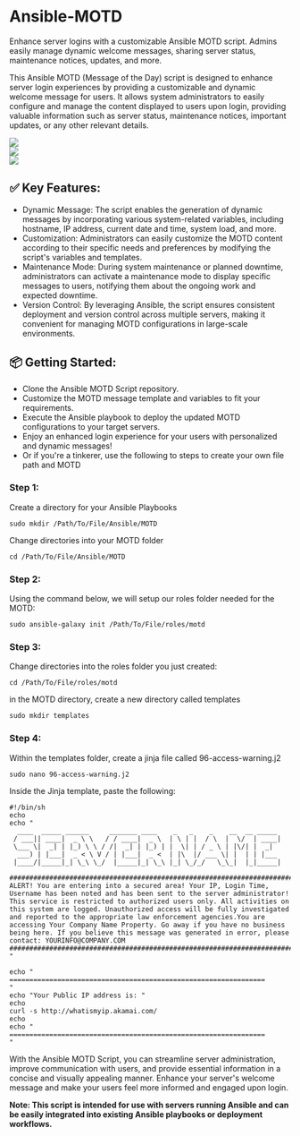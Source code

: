 # Ansible-MOTD
Enhance server logins with a customizable Ansible MOTD script. Admins easily manage dynamic welcome messages, sharing server status, maintenance notices, updates, and more.

This Ansible MOTD (Message of the Day) script is designed to enhance server login experiences by providing a customizable and dynamic welcome message for users. It allows system administrators to easily configure and manage the content displayed to users upon login, providing valuable information such as server status, maintenance notices, important updates, or any other relevant details.
<div>
  <img src="https://img.shields.io/badge/Ansible-000000?style=for-the-badge&logo=ansible&logoColor=white" />
</div>
<div>
  <img src="https://img.shields.io/badge/Linux-FCC624?style=for-the-badge&logo=linux&logoColor=black" />
</div>
<div>
  <img src="https://img.shields.io/badge/Ubuntu-E95420?style=for-the-badge&logo=ubuntu&logoColor=white" />
</div>

## ✅ Key Features:

- Dynamic Message: The script enables the generation of dynamic messages by incorporating various system-related variables, including hostname, IP address, current date and time, system load, and more.
- Customization: Administrators can easily customize the MOTD content according to their specific needs and preferences by modifying the script's variables and templates.
- Maintenance Mode: During system maintenance or planned downtime, administrators can activate a maintenance mode to display specific messages to users, notifying them about the ongoing work and expected downtime.
- Version Control: By leveraging Ansible, the script ensures consistent deployment and version control across multiple servers, making it convenient for managing MOTD configurations in large-scale environments.


## 📦 Getting Started:
- Clone the Ansible MOTD Script repository.
- Customize the MOTD message template and variables to fit your requirements.
- Execute the Ansible playbook to deploy the updated MOTD configurations to your target servers.
- Enjoy an enhanced login experience for your users with personalized and dynamic messages!
- Or if you're a tinkerer, use the following to steps to create your own file path and MOTD

### Step 1:
Create a directory for your Ansible Playbooks
```
sudo mkdir /Path/To/File/Ansible/MOTD
```
Change directories into your MOTD folder
```
cd /Path/To/File/Ansible/MOTD
```
### Step 2:
Using the command below, we will setup our roles folder needed for the MOTD:
```
sudo ansible-galaxy init /Path/To/File/roles/motd
```
### Step 3:
Change directories into the roles folder you just created:
```
cd /Path/To/File/roles/motd
```
in the MOTD directory, create a new directory called templates
```
sudo mkdir templates
```
### Step 4:
Within the templates folder, create a jinja file called 96-access-warning.j2
```
sudo nano 96-access-warning.j2
```
Inside the Jinja template, paste the following:
```
#!/bin/sh
echo
echo "
  ____  _____ ______     _______ ____    _   _    _    __  __ _____ 
 / ___|| ____|  _ \ \   / / ____|  _ \  | \ | |  / \  |  \/  | ____|
 \___ \|  _| | |_) \ \ / /|  _| | |_) | |  \| | / _ \ | |\/| |  _|  
  ___) | |___|  _ < \ V / | |___|  _ <  | |\  |/ ___ \| |  | | |___ 
 |____/|_____|_| \_\ \_/  |_____|_| \_\ |_| \_/_/   \_\_|  |_|_____|
                                                                    
#############################################################################################################################################
ALERT! You are entering into a secured area! Your IP, Login Time, Username has been noted and has been sent to the server administrator!
This service is restricted to authorized users only. All activities on this system are logged. Unauthorized access will be fully investigated
and reported to the appropriate law enforcement agencies.You are accessing Your Company Name Property. Go away if you have no business
being here. If you believe this message was generated in error, please contact: YOURINFO@COMPANY.COM
#############################################################################################################################################
"

echo "
================================================================
"
echo "Your Public IP address is: "
echo
curl -s http://whatismyip.akamai.com/
echo
echo "
================================================================
"
```


With the Ansible MOTD Script, you can streamline server administration, improve communication with users, and provide essential information in a concise and visually appealing manner. Enhance your server's welcome message and make your users feel more informed and engaged upon login.

**Note: This script is intended for use with servers running Ansible and can be easily integrated into existing Ansible playbooks or deployment workflows.**
